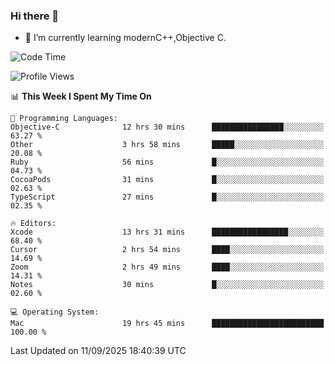 ### Hi there 👋
- 🌱 I’m currently learning modernC++,Objective C.
<!--
**Asukaki7/Asukaki7** is a ✨ _special_ ✨ repository because its `README.md` (this file) appears on your GitHub profile.

Here are some ideas to get you started:

- 🔭 I’m currently working on ...
- 🌱 I’m currently learning ...
- 👯 I’m looking to collaborate on ...
- 🤔 I’m looking for help with ...
- 💬 Ask me about ...
- 📫 How to reach me: ...
- 😄 Pronouns: ...
- ⚡ Fun fact: ...
-->
<!--START_SECTION:waka-->
![Code Time](http://img.shields.io/badge/Code%20Time-745%20hrs%2034%20mins-blue)

![Profile Views](http://img.shields.io/badge/Profile%20Views-0-blue)

📊 **This Week I Spent My Time On** 

```text
💬 Programming Languages: 
Objective-C              12 hrs 30 mins      ████████████████░░░░░░░░░   63.27 % 
Other                    3 hrs 58 mins       █████░░░░░░░░░░░░░░░░░░░░   20.08 % 
Ruby                     56 mins             █░░░░░░░░░░░░░░░░░░░░░░░░   04.73 % 
CocoaPods                31 mins             █░░░░░░░░░░░░░░░░░░░░░░░░   02.63 % 
TypeScript               27 mins             █░░░░░░░░░░░░░░░░░░░░░░░░   02.35 % 

🔥 Editors: 
Xcode                    13 hrs 31 mins      █████████████████░░░░░░░░   68.40 % 
Cursor                   2 hrs 54 mins       ████░░░░░░░░░░░░░░░░░░░░░   14.69 % 
Zoom                     2 hrs 49 mins       ████░░░░░░░░░░░░░░░░░░░░░   14.31 % 
Notes                    30 mins             █░░░░░░░░░░░░░░░░░░░░░░░░   02.60 % 

💻 Operating System: 
Mac                      19 hrs 45 mins      █████████████████████████   100.00 % 
```


 Last Updated on 11/09/2025 18:40:39 UTC
<!--END_SECTION:waka-->
